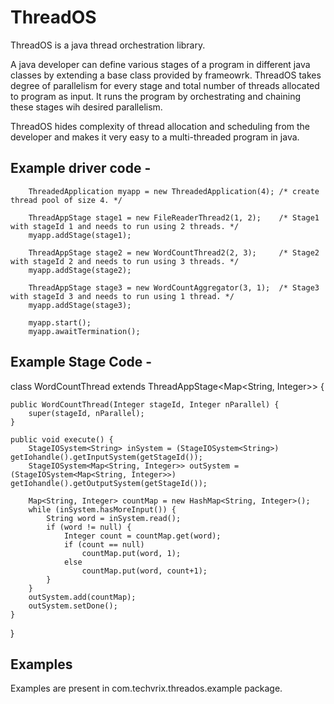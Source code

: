 # ThreadOS
ThreadOS is a java thread orchestration library.

A java developer can define various stages of a program in different java classes by extending a base class provided by frameowrk. ThreadOS takes degree of parallelism for every stage and total number of threads allocated to program as input. It runs the program by orchestrating and chaining these stages wih desired parallelism.

ThreadOS hides complexity of thread allocation and scheduling from the developer and makes it very easy to a multi-threaded program in java.

## Example driver code -

		ThreadedApplication myapp = new ThreadedApplication(4); /* create thread pool of size 4. */
		
		ThreadAppStage stage1 = new FileReaderThread2(1, 2);    /* Stage1 with stageId 1 and needs to run using 2 threads. */
		myapp.addStage(stage1);
		
		ThreadAppStage stage2 = new WordCountThread2(2, 3);     /* Stage2 with stageId 2 and needs to run using 3 threads. */
		myapp.addStage(stage2);
		
		ThreadAppStage stage3 = new WordCountAggregator(3, 1);  /* Stage3 with stageId 3 and needs to run using 1 thread. */
		myapp.addStage(stage3);
		
		myapp.start();
		myapp.awaitTermination();
		
## Example Stage Code -


class WordCountThread extends ThreadAppStage<Map<String, Integer>> {
	
	public WordCountThread(Integer stageId, Integer nParallel) {
		super(stageId, nParallel);
	}

	public void execute() {
		StageIOSystem<String> inSystem = (StageIOSystem<String>) getIohandle().getInputSystem(getStageId());
		StageIOSystem<Map<String, Integer>> outSystem = (StageIOSystem<Map<String, Integer>>) getIohandle().getOutputSystem(getStageId());
		
		Map<String, Integer> countMap = new HashMap<String, Integer>();
		while (inSystem.hasMoreInput()) {
			String word = inSystem.read();
			if (word != null) {
				Integer count = countMap.get(word);
				if (count == null)
					countMap.put(word, 1);
				else
					countMap.put(word, count+1);
			}
		}
		outSystem.add(countMap);
		outSystem.setDone();	 
	}

}
    

## Examples
Examples are present in com.techvrix.threados.example package.
